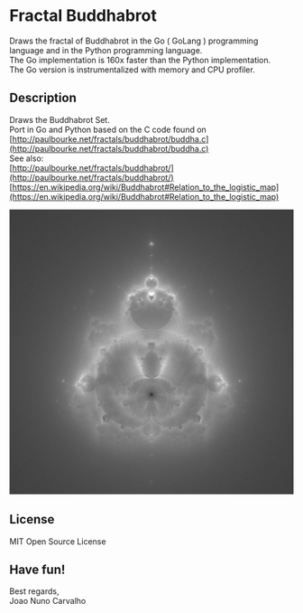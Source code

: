 # Fractal Buddhabrot 
Draws the fractal of Buddhabrot in the Go ( GoLang ) programming language and in the Python programming language. <br>
The Go implementation is 160x faster than the Python implementation. <br>
The Go version is instrumentalized with memory and CPU profiler. <br>

## Description
Draws the Buddhabrot Set. <br>
Port in Go and Python based on the C code found on <br>
[http://paulbourke.net/fractals/buddhabrot/buddha.c](http://paulbourke.net/fractals/buddhabrot/buddha.c) <br>
See also: <br>
[http://paulbourke.net/fractals/buddhabrot/](http://paulbourke.net/fractals/buddhabrot/) <br>
[https://en.wikipedia.org/wiki/Buddhabrot#Relation_to_the_logistic_map](https://en.wikipedia.org/wiki/Buddhabrot#Relation_to_the_logistic_map) <br>

![Buddhabrot single 5000](./buddhabrot_single_5000.png?raw=true "Buddhabrot single 5000") <br>

## License
MIT Open Source License

## Have fun!
Best regards, <br>
Joao Nuno Carvalho <br>

